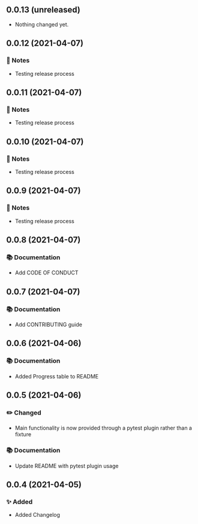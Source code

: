 0.0.13 (unreleased)
-------------------

- Nothing changed yet.


0.0.12 (2021-04-07)
-------------------

### :notebook: Notes

- Testing release process


0.0.11 (2021-04-07)
-------------------

### :notebook: Notes

- Testing release process


0.0.10 (2021-04-07)
-------------------

### :notebook: Notes

- Testing release process


0.0.9 (2021-04-07)
------------------

### :notebook: Notes

- Testing release process


0.0.8 (2021-04-07)
------------------

### :books: Documentation

- Add CODE OF CONDUCT


0.0.7 (2021-04-07)
------------------

### :books: Documentation

- Add CONTRIBUTING guide


0.0.6 (2021-04-06)
------------------


### :books: Documentation

- Added Progress table to README


0.0.5 (2021-04-06)
------------------

### :pencil2: Changed

- Main functionality is now provided through a pytest plugin rather than a fixture

### :books: Documentation

- Update README with pytest plugin usage

0.0.4 (2021-04-05)
------------------

### :sparkles: Added

- Added Changelog
